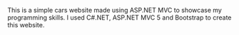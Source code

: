 This is a simple cars website made using ASP.NET MVC to showcase my programming skills. I used C#.NET, ASP.NET MVC 5 and Bootstrap to create this website.
